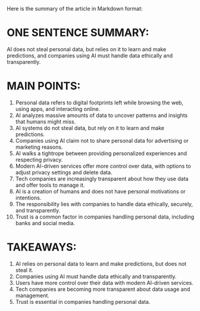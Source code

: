 Here is the summary of the article in Markdown format:

# ONE SENTENCE SUMMARY:
AI does not steal personal data, but relies on it to learn and make predictions, and companies using AI must handle data ethically and transparently.

# MAIN POINTS:

1. Personal data refers to digital footprints left while browsing the web, using apps, and interacting online.
2. AI analyzes massive amounts of data to uncover patterns and insights that humans might miss.
3. AI systems do not steal data, but rely on it to learn and make predictions.
4. Companies using AI claim not to share personal data for advertising or marketing reasons.
5. AI walks a tightrope between providing personalized experiences and respecting privacy.
6. Modern AI-driven services offer more control over data, with options to adjust privacy settings and delete data.
7. Tech companies are increasingly transparent about how they use data and offer tools to manage it.
8. AI is a creation of humans and does not have personal motivations or intentions.
9. The responsibility lies with companies to handle data ethically, securely, and transparently.
10. Trust is a common factor in companies handling personal data, including banks and social media.

# TAKEAWAYS:

1. AI relies on personal data to learn and make predictions, but does not steal it.
2. Companies using AI must handle data ethically and transparently.
3. Users have more control over their data with modern AI-driven services.
4. Tech companies are becoming more transparent about data usage and management.
5. Trust is essential in companies handling personal data.
